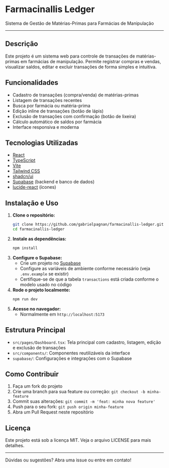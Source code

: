 # Farmacinallis Ledger

Sistema de Gestão de Matérias-Primas para Farmácias de Manipulação

---

## Descrição

Este projeto é um sistema web para controle de transações de matérias-primas em farmácias de manipulação. Permite registrar compras e vendas, visualizar saldos, editar e excluir transações de forma simples e intuitiva.

## Funcionalidades

- Cadastro de transações (compra/venda) de matérias-primas
- Listagem de transações recentes
- Busca por farmácia ou matéria-prima
- Edição inline de transações (botão de lápis)
- Exclusão de transações com confirmação (botão de lixeira)
- Cálculo automático de saldos por farmácia
- Interface responsiva e moderna

## Tecnologias Utilizadas

- [React](https://react.dev/)
- [TypeScript](https://www.typescriptlang.org/)
- [Vite](https://vitejs.dev/)
- [Tailwind CSS](https://tailwindcss.com/)
- [shadcn/ui](https://ui.shadcn.com/)
- [Supabase](https://supabase.com/) (backend e banco de dados)
- [lucide-react](https://lucide.dev/) (ícones)

## Instalação e Uso

1. **Clone o repositório:**
   ```sh
   git clone https://github.com/gabrielpagnan/farmacinallis-ledger.git
   cd farmacinallis-ledger
   ```
2. **Instale as dependências:**
   ```sh
   npm install
   ```
3. **Configure o Supabase:**
   - Crie um projeto no [Supabase](https://supabase.com/)
   - Configure as variáveis de ambiente conforme necessário (veja `.env.example` se existir)
   - Certifique-se de que a tabela `transactions` está criada conforme o modelo usado no código
4. **Rode o projeto localmente:**
   ```sh
   npm run dev
   ```
5. **Acesse no navegador:**
   - Normalmente em `http://localhost:5173`

## Estrutura Principal

- `src/pages/Dashboard.tsx`: Tela principal com cadastro, listagem, edição e exclusão de transações
- `src/components/`: Componentes reutilizáveis da interface
- `supabase/`: Configurações e integrações com o Supabase

## Como Contribuir

1. Faça um fork do projeto
2. Crie uma branch para sua feature ou correção: `git checkout -b minha-feature`
3. Commit suas alterações: `git commit -m 'feat: minha nova feature'`
4. Push para o seu fork: `git push origin minha-feature`
5. Abra um Pull Request neste repositório

## Licença

Este projeto está sob a licença MIT. Veja o arquivo LICENSE para mais detalhes.

---

Dúvidas ou sugestões? Abra uma issue ou entre em contato!
